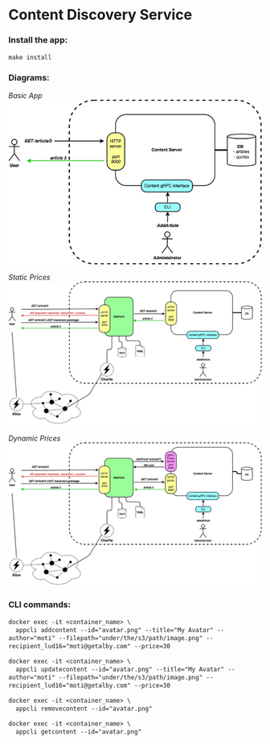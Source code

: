 # Content Discovery Service

### Install the app:

```
make install
```

### Diagrams:
*Basic App*
![](./images/app.jpg?raw=true "Basic App")

*Static Prices*
![](./images/aperture-static-prices.jpg?raw=true "Static Prices")

*Dynamic Prices*
![](./images/aperture-dynamic-prices.jpg?raw=true "Static Prices")


### CLI commands:

```
docker exec -it <container_name> \
  appcli addcontent --id="avatar.png" --title="My Avatar" --author="moti" --filepath="under/the/s3/path/image.png" --recipient_lud16="moti@getalby.com" --price=30
```

```
docker exec -it <container_name> \
  appcli updatecontent --id="avatar.png" --title="My Avatar" --author="moti" --filepath="under/the/s3/path/image.png" --recipient_lud16="moti@getalby.com" --price=30
```

```
docker exec -it <container_name> \
  appcli removecontent --id="avatar.png"
```

```
docker exec -it <container_name> \
  appcli getcontent --id="avatar.png"
```

